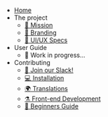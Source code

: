 * [Home](/)
* The project
  * [🎯 Mission](mission.md)
  * [🎨 Branding](branding.md)
  * [📐 UI/UX Specs](design.md)
* User Guide
  * 🚧 Work in progress...
* Contributing
  * [💬 Join our Slack!](slack.md)
  * [💻 Installation](installation.md)
  * [🌍 Translations](i18n.md)
  * [⚗️ Front-end Development](frontend.md)
  * [🐾 Beginners Guide](beginners.md)